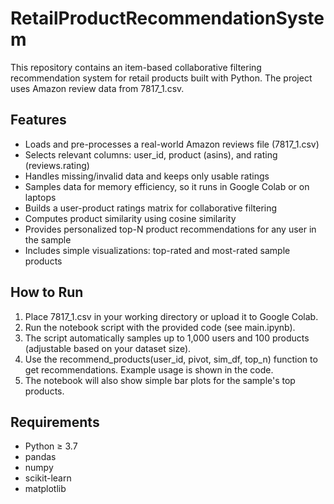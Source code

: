 # RetailProductRecommendationSystem

This repository contains an item-based collaborative filtering recommendation system for retail products built with Python. The project uses Amazon review data from 7817_1.csv.

## Features

- Loads and pre-processes a real-world Amazon reviews file (7817_1.csv)
- Selects relevant columns: user_id, product (asins), and rating (reviews.rating)
- Handles missing/invalid data and keeps only usable ratings
- Samples data for memory efficiency, so it runs in Google Colab or on laptops
- Builds a user-product ratings matrix for collaborative filtering
- Computes product similarity using cosine similarity
- Provides personalized top-N product recommendations for any user in the sample
- Includes simple visualizations: top-rated and most-rated sample products

## How to Run

1. Place 7817_1.csv in your working directory or upload it to Google Colab.
2. Run the notebook script with the provided code (see main.ipynb).
3. The script automatically samples up to 1,000 users and 100 products (adjustable based on your dataset size).
4. Use the recommend_products(user_id, pivot, sim_df, top_n) function to get recommendations. Example usage is shown in the code.
5. The notebook will also show simple bar plots for the sample's top products.

## Requirements

- Python ≥ 3.7
- pandas
- numpy
- scikit-learn
- matplotlib
